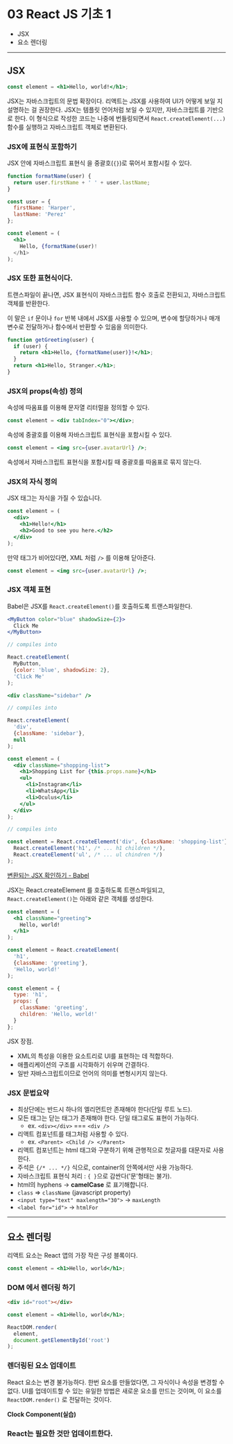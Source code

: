 # 03 React JS 기초 1

- JSX
- 요소 렌더링

*****

## JSX

```jsx
const element = <h1>Hello, world!</h1>;
```

JSX는 자바스크립트의 문법 확장이다. 리액트는 JSX를 사용하여 UI가 어떻게 보일 지 설명하는 걸 권장한다. JSX는 템플릿 언어처럼 보일 수 있지만, 자바스크립트를 기반으로 한다. 이 형식으로 작성한 코드는 나중에 번들링되면서 `React.createElement(...)` 함수를 실행하고 자바스크립트 객체로 변환된다.

### JSX에 표현식 포함하기

JSX 안에 자바스크립트 표현식 을 중괄호(`{}`)로 묶어서 포함시킬 수 있다.

```jsx
function formatName(user) {
  return user.firstName + ' ' + user.lastName;
}

const user = {
  firstName: 'Harper',
  lastName: 'Perez'
};

const element = (
  <h1>
    Hello, {formatName(user)!
  </h1>
);
```

### JSX 또한 표현식이다.

트랜스파일이 끝나면, JSX 표현식이 자바스크립트 함수 호출로 전환되고, 자바스크립트 객체를 반환한다.

이 말은 `if` 문이나 `for` 반복 내에서 JSX를 사용할 수 있으며, 변수에 할당하거나 매개 변수로 전달하거나 함수에서 반환할 수 있음을 의미한다.

```jsx
function getGreeting(user) {
  if (user) {
    return <h1>Hello, {formatName(user)}!</h1>;
  }
  return <h1>Hello, Stranger.</h1>;
}
```

### JSX의 props(속성) 정의

속성에 따옴표를 이용해 문자열 리터럴을 정의할 수 있다.

```jsx
const element = <div tabIndex="0"></div>;
```

속성에 중괄호를 이용해 자바스크립트 표현식을 포함시킬 수 있다.

```jsx
const element = <img src={user.avatarUrl} />;
```

속성에서 자바스크립트 표현식을 포함시킬 때 중괄호를 따옴표로 묶지 않는다.

### JSX의 자식 정의

JSX 태그는 자식을 가질 수 있습니다.

```jsx
const element = (
  <div>
    <h1>Hello!</h1>
    <h2>Good to see you here.</h2>
  </div>
);
```

만약 태그가 비어있다면, XML 처럼 `/>` 를 이용해 닫아준다.

```jsx
const element = <img src={user.avatarUrl} />;
```

### JSX 객체 표현

Babel은 JSX를 `React.createElement()`를 호출하도록 트랜스파일한다.

```jsx
<MyButton color="blue" shadowSize={2}>
  Click Me
</MyButton>

// compiles into

React.createElement(
  MyButton,
  {color: 'blue', shadowSize: 2},
  'Click Me'
);
```

```jsx
<div className="sidebar" />

// compiles into

React.createElement(
  'div',
  {className: 'sidebar'},
  null
);
```

```jsx
const element = (
  <div className="shopping-list">
    <h1>Shopping List for {this.props.name}</h1>
    <ul>
      <li>Instagram</li>
      <li>WhatsApp</li>
      <li>Oculus</li>
    </ul>
  </div>
);

// compiles into

const element = React.createElement('div', {className: 'shopping-list'}, 
  React.createElement('h1', /* ... h1 children */),
  React.createElement('ul', /* ... ul chindren */)
);
```

[변환되는 JSX 확인하기 - Babel](http://bit.ly/2GffJsp)

JSX는 React.createElement 를 호출하도록 트랜스파일되고, `React.createElement()`는 아래와 같은 객체를 생성한다.

```jsx
const element = (
  <h1 className="greeting">
    Hello, world!
  </h1>
);

const element = React.createElement(
  'h1',
  {className: 'greeting'},
  'Hello, world!'
);

const element = {
  type: 'h1',
  props: {
    className: 'greeting',
    children: 'Hello, world!'
  }
};
```

JSX 장점.

- XML의 특성을 이용한 요소트리로 UI를 표현하는 데 적합하다.
- 애플리케이션의 구조를 시각화하기 쉬우며 간결하다.
- 일반 자바스크립트이므로 언어의 의미를 변형시키지 않는다.

### JSX 문법요약

- 최상단에는 반드시 하나의 엘리먼트만 존재해야 한다(단일 루트 노드).
- 모든 태그는 닫는 태그가 존재해야 한다. 단일 태그로도 표현이 가능하다.
    + ex. `<div></div>` === `<div />`
- 리액트 컴포넌트를 태그처럼 사용할 수 있다.
    + ex. `<Parent> <Child /> </Parent>`
- 리액트 컴포넌트는 html 태그와 구분하기 위해 관행적으로 첫글자를 대문자로 사용한다.
- 주석은 `{/* ... */}` 식으로, container의 안쪽에서만 사용 가능하다.
- 자바스크립트 표현식 처리 : `{ }`으로 감싼다('문'형태는 불가).
- html의 hyphens -> **camelCase** 로 표기해합니다.
- `class` => `className` (javascript property)
- `<input type="text" maxlength="30">` -> `maxLength`
- `<label for="id">` -> `htmlFor`

*****

## 요소 렌더링

리액트 요소는 React 앱의 가장 작은 구성 블록이다.

```jsx
const element = <h1>Hello, world</h1>;
```

### DOM 에서 렌더링 하기

```html
<div id="root"></div>
```

```jsx
const element = <h1>Hello, world</h1>;

ReactDOM.render(
  element,
  document.getElementById('root')
);
```

### 렌더링된 요소 업데이트

React 요소는 변경 불가능하다. 한번 요소를 만들었다면, 그 자식이나 속성을 변경할 수 없다. UI를 업데이트할 수 있는 유일한 방법은 새로운 요소를 만드는 것이며, 이 요소를 `ReactDOM.render()` 로 전달하는 것이다.

**Clock Component(실습)**

### React는 필요한 것만 업데이트한다.